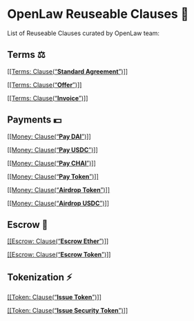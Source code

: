 # OpenLaw Reuseable Clauses 📜
List of Reuseable Clauses curated by OpenLaw team: 

## Terms ⚖️

[[[Terms: Clause(“**Standard Agreement**”)]]](https://lib.openlaw.io/web/default/template/Standard%20Agreement)  

[[[Terms: Clause(“**Offer**”)]]](https://lib.openlaw.io/web/default/template/Offer)

[[[Terms: Clause(“**Invoice**”)]]](https://lib.openlaw.io/web/default/template/Invoice)

## Payments 💵

[[[Money: Clause(“**Pay DAI**”)]]](https://lib.openlaw.io/web/default/template/Pay%20DAI)  

[[[Money: Clause(“**Pay USDC**”)]]](https://lib.openlaw.io/web/default/template/Pay%20USDC)

[[[Money: Clause(“**Pay CHAI**”)]]](https://lib.openlaw.io/web/default/template/Pay%20CHAI)

[[[Money: Clause(“**Pay Token**”)]]](https://lib.openlaw.io/web/default/template/Pay%20Token)

[[[Money: Clause(“**Airdrop Token**”)]]](https://lib.openlaw.io/web/default/template/Airdrop%20Token)

[[[Money: Clause(“**Airdrop USDC**”)]]](https://lib.openlaw.io/web/default/template/Airdrop%20USDC)

## Escrow 🔐

[[[Escrow: Clause(“**Escrow Ether**”)]]](https://lib.openlaw.io/web/default/template/Escrow%20Ether)

[[[Escrow: Clause(“**Escrow Token**”)]]](https://lib.openlaw.io/web/default/template/Escrow%20Token)

## Tokenization ⚡

[[[Token: Clause(“**Issue Token**”)]]](https://lib.openlaw.io/web/default/template/Issue%20Token) 

[[[Token: Clause(“**Issue Security Token**”)]]](https://lib.openlaw.io/web/default/template/Issue%20Security%20Token)
